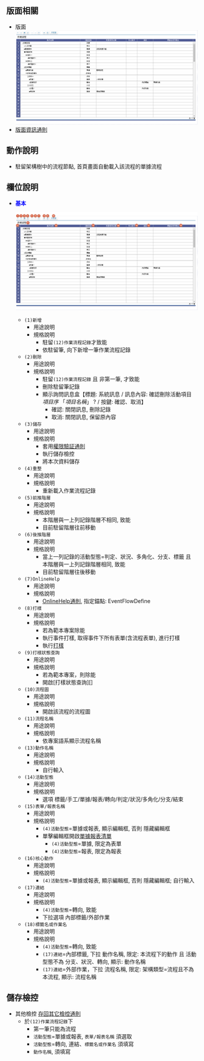 ## <div id="layout">版面相關</div>
* 版面</br>
    ![pic][image_flowItem]
* [版面資訊通則][link_ruleother1]
		
## <div id="form-action">動作說明</div>
* 駐留架構樹中的流程節點, 首頁畫面自動載入該流程的單據流程

## <div id="object-desc">欄位說明</div>
* <p id="fieldbreak1" style="color:blue;font-weight:bold">基本</p>

    ![pic][image_fieldbreak1]
    * `(1)新增`
        * 用途說明
        * 規格說明
            * 駐留`(12)作業流程記錄`才致能
            * 依駐留筆, 向下新增一筆作業流程記錄
    * `(2)刪除`
        * 用途說明
        * 規格說明
            * 駐留`(12)作業流程記錄` 且 非第一筆, 才致能
            * 刪除駐留筆記錄
            * 顯示詢問訊息盒【標題: 系統訊息 / 訊息內容: 確認刪除活動項目 *項目序*  「*項目名稱*」 ? / 按鍵: 確認、取消】
                * 確認: 關閉訊息, 刪除記錄
                * 取消: 關閉訊息, 保留原內容
    * `(3)儲存`
        * 用途說明
        * 規格說明
            * 套用[權限驗証通則][link_ruleother6]
            * 執行儲存檢控
            * 將本次資料儲存
    * `(4)重整`
        * 用途說明
        * 規格說明
            * 重新載入作業流程記錄
    * `(5)前推階層`
        * 用途說明
        * 規格說明
            * 本階層與一上列記錄階層不相同, 致能
            * 目前駐留階層往前移動
    * `(6)後推階層`
        * 用途說明
        * 規格說明
            * 當上一列記錄的活動型態=判定、狀況、多角化、分支、標籤 且 本階層與一上列記錄階層相同, 致能
            * 目前駐留階層往後移動
    * `(7)OnlineHelp`
        * 用途說明
        * 規格說明
            * [OnlineHelp通則][link_ruleother2], 指定錨點: EventFlowDefine
    * `(8)打樣`
        * 用途說明
        * 規格說明
            * 若為範本專案除能
            * 執行事件打樣, 取得事件下所有表單(含流程表單), 進行打樣
            * 執行[打樣][link_ruleother9]
    * `(9)打樣狀態查詢`
        * 用途說明
        * 規格說明
            * 若為範本專案，則除能
            * 開啟[打樣狀態查詢][]
    * `(10)流程圖`
        * 用途說明
        * 規格說明
            * 開啟該流程的流程圖
    * `(11)流程名稱`
        * 用途說明
        * 規格說明
            * 依專案語系顯示流程名稱
    * `(13)動作名稱`
        * 用途說明
        * 規格說明
            * 自行輸入
    * `(14)活動型態`
        * 用途說明
        * 規格說明
            * 選項 標籤/手工/單據/報表/轉向/判定/狀況/多角化/分支/結束
    * `(15)表單/報表名稱`
        * 用途說明
        * 規格說明
            * `(4)活動型態`=單據或報表, 顯示編輯框, 否則 隱藏編輯框
            * 單擊編輯框開啟[單據報表清單][link_ListFormReport]
                * `(4)活動型態`=單據, 限定為表單
                * `(4)活動型態`=報表, 限定為報表
    * `(16)核心動作`
        * 用途說明
        * 規格說明
            * `(4)活動型態`=單據或報表, 顯示編輯框, 否則 隱藏編輯框; 自行輸入
    * `(17)連結`
        * 用途說明
        * 規格說明
            * `(4)活動型態`=轉向, 致能
            * 下拉選項 內部標籤/外部作業
    * `(18)標籤名或作業名	`
        * 用途說明
        * 規格說明
            * `(4)活動型態`=轉向, 致能
            * `(17)連結`=內部標籤, 下拉 動作名稱, 限定: 本流程下的動作 且 活動型態不為 分支、狀況、轉向, 顯示: 動作名稱
            * `(17)連結`=外部作業，下拉 流程名稱, 限定: 架構類型=流程且不為本流程, 顯示: 流程名稱

## <div id="save-action">儲存檢控</div>
* 其他檢控 [存回其它檢控通則][link_ruleother8]
    * 於`(12)作業流程記錄`下
	    * 第一筆只能為流程
	    * `活動型態`=單據或報表, `表單/報表名稱` 須選取
	    * `活動型態`=轉向, 連結、`標籤名或作業名` 須填寫
	    * `動作名稱`, 須填寫

<!-- 圖片 -->
[image_flowItem]:attachment/flowItem.png
[image_fieldbreak1]:attachment/fieldbreak1.png

<!-- 超連結 -->
[link_ruleother1]:../RulesOther/README#ruleother1 "共用通則_其它/版面資訊通則"
[link_ruleother2]:../RulesOther/README#ruleother2 "共用通則_其它/OnlineHelp通則"
[link_ruleother6]:../RulesOther/README#ruleother6 "共用通則_其它/權限驗証通則"
[link_ruleother8]:../RulesOther/README#ruleother8 "共用通則_其他/存回其它檢控通則"
[link_ruleother9]:../RulesOther/README#ruleother9 "共用通則_其他/打樣通則"
[link_ListFormReport]:ListFormReport.md "單據報表清單"